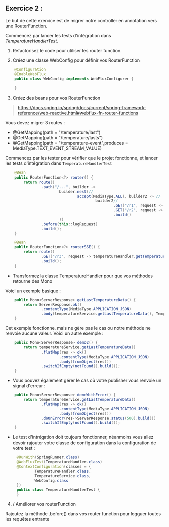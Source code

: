 ## Exercice 2 :

Le but de cette exercice est de migrer notre controller en annotation vers une RouterFunction.

Commencez par lancer les tests d'intégration dans *TemperatureHandlerTest*. 

1. Refactorisez le code pour utiliser les router function. 

2. Créez une classe WebConfig pour définir vos RouterFunction

```java
    @Configuration
    @EnableWebFlux
    public class WebConfig implements WebFluxConfigurer {
        
    }
```

3. Créez des beans pour vos RouterFunction

> https://docs.spring.io/spring/docs/current/spring-framework-reference/web-reactive.html#webflux-fn-router-functions

Vous devez migrer 3 routes :

- @GetMapping(path = "/temperature/last")
- @GetMapping(path = "/temperature/lasts")
- @GetMapping(path = "/temperature-event",produces = MediaType.TEXT_EVENT_STREAM_VALUE)

Commencez par les tester pour vérifier que le projet fonctionne, et lancer les tests d'intégration dans `TemperatureHandlerTest`

```java
    @Bean
    public RouterFunction<?> router() {
        return route()
                .path("/...", builder ->
                        builder.nest(//
                                accept(MediaType.ALL), builder2 -> //
                                        builder2//
                                                .GET("/r1", request -> temperatureHandler.getLastTemperatureData())
                                                .GET("/r2", request -> temperatureHandler...())
                                                .build()
                        ))
                .before(this::logRequest)
                .build();
    }

    @Bean
    public RouterFunction<?> routerSSE() {
        return route()
                .GET("/r3", request -> temperatureHandler.getTemperatureData())
                .build();
    }
```

* Transformez la classe TemperatureHandler pour que vos méthodes retourne des Mono<ServerResponse>

Voici un exemple basique :

```java
    public Mono<ServerResponse> getLastTemperatureData() {
        return ServerResponse.ok()
                .contentType(MediaType.APPLICATION_JSON)
                .body(temperatureService.getLastTemperatureData(), Temperature.class);
    }
```
Cet exemple fonctionne, mais ne gère pas le cas ou notre méthode ne renvoie aucune valeur. Voici un autre exemple :

```java
    public Mono<ServerResponse> demo2() {
        return temperatureService.getLastTemperatureData()
                .flatMap(res -> ok()
                        .contentType(MediaType.APPLICATION_JSON)
                        .body(fromObject(res)))
                .switchIfEmpty(notFound().build());
    }
```

* Vous pouvez également gérer le cas où votre publisher vous renvoie un signal d'erreur :

```java
    public Mono<ServerResponse> demoWithError() {
        return temperatureService.getLastTemperatureData()
                .flatMap(res -> ok()
                        .contentType(MediaType.APPLICATION_JSON)
                        .body(fromObject(res)))
                .doOnError(res->ServerResponse.status(500).build())
                .switchIfEmpty(notFound().build());
    }
```


* Le test d'intrégation doit toujours fonctionner, néanmoins vous allez devoir rajouter votre classe de configuration dans la configuration de votre test :

```java
     @RunWith(SpringRunner.class)
     @WebFluxTest(TemperatureHandler.class)
     @ContextConfiguration(classes = {
             TemperatureHandler.class,
             TemperatureService.class,
             WebConfig.class
     })
     public class TemperatureHandlerTest {
     }
 ```


4. / Améliorer vos routerFunction

Rajoutez la méthode .before() dans vos router function pour logguer toutes les requêtes entrante



